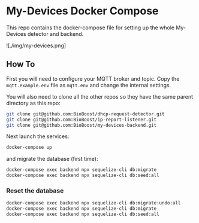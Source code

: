 # My-Devices Docker Compose

This repo contains the docker-compose file for setting up the whole My-Devices detector and backend.

![./img/my-devices.png]

## How To

First you will need to configure your MQTT broker and topic. Copy the `mqtt.example.env` file as `mqtt.env` and change the internal settings.

You will also need to clone all the other repos so they have the same parent directory as this repo:

```bash
git clone git@github.com:BioBoost/dhcp-request-detector.git
git clone git@github.com:BioBoost/ip-report-listener.git
git clone git@github.com:BioBoost/my-devices-backend.git
```

Next launch the services:

```bash
docker-compose up
```

and migrate the database (first time):

```bash
docker-compose exec backend npx sequelize-cli db:migrate
docker-compose exec backend npx sequelize-cli db:seed:all
```

### Reset the database

```bash
docker-compose exec backend npx sequelize-cli db:migrate:undo:all
docker-compose exec backend npx sequelize-cli db:migrate
docker-compose exec backend npx sequelize-cli db:seed:all
```
